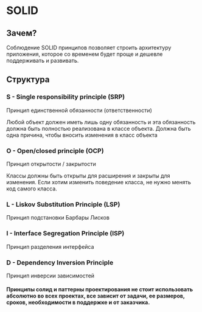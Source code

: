 # SOLID

## Зачем?

Соблюдение SOLID принципов позволяет
строить архитектуру приложения, которое
со временем будет проще и дешевле
поддерживать и развивать.

## Структура

### S - Single responsibility principle (SRP)
Принцип единственной обязанности (ответственности)

Любой объект должен иметь лишь одну обязанность
и эта обязанность должна быть полностью
реализована в классе объекта. Должна быть
одна причина, чтобы вносить изменения
в класс объекта

### O - Open/closed principle (OCP)
Принцип открытости / закрытости

Классы должны быть открыты для расширения и закрыты для изменения. Если хотим изменить поведение класса, не нужно менять код самого класса.

### L - Liskov Substitution Principle (LSP)
Принцип подстановки Барбары Лисков

### I - Interface Segregation Principle (ISP)
Принцип разделения интерфейса

### D - Dependency Inversion Principle
Принцип инверсии зависимостей

#### Принципы солид и паттерны проектирования не стоит использовать абсолютно во всех проектах, все зависит от задачи, ее размеров, сроков, необходимости в поддержке и от заказчика. 